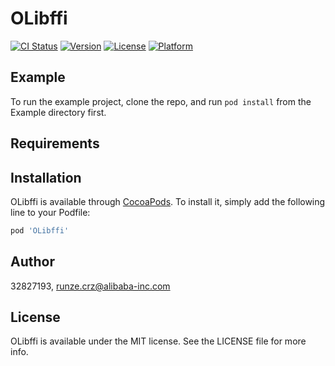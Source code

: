 # OLibffi

[![CI Status](https://img.shields.io/travis/32827193/OLibffi.svg?style=flat)](https://travis-ci.org/32827193/OLibffi)
[![Version](https://img.shields.io/cocoapods/v/OLibffi.svg?style=flat)](https://cocoapods.org/pods/OLibffi)
[![License](https://img.shields.io/cocoapods/l/OLibffi.svg?style=flat)](https://cocoapods.org/pods/OLibffi)
[![Platform](https://img.shields.io/cocoapods/p/OLibffi.svg?style=flat)](https://cocoapods.org/pods/OLibffi)

## Example

To run the example project, clone the repo, and run `pod install` from the Example directory first.

## Requirements

## Installation

OLibffi is available through [CocoaPods](https://cocoapods.org). To install
it, simply add the following line to your Podfile:

```ruby
pod 'OLibffi'
```

## Author

32827193, runze.crz@alibaba-inc.com

## License

OLibffi is available under the MIT license. See the LICENSE file for more info.
